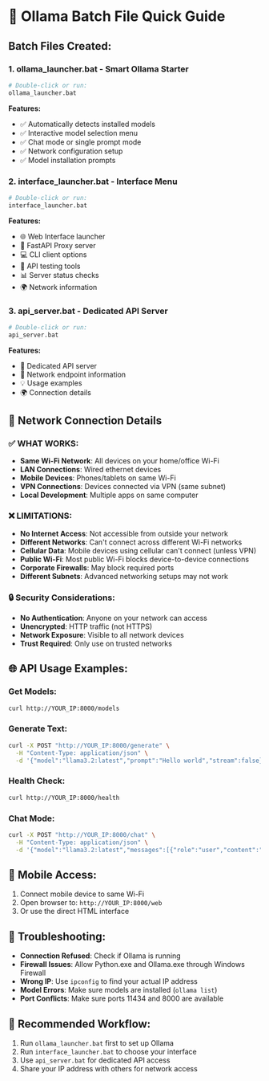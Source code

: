 # 🚀 Ollama Batch File Quick Guide

## Batch Files Created:

### 1. **ollama_launcher.bat** - Smart Ollama Starter
```bash
# Double-click or run:
ollama_launcher.bat
```
**Features:**
- ✅ Automatically detects installed models
- ✅ Interactive model selection menu
- ✅ Chat mode or single prompt mode
- ✅ Network configuration setup
- ✅ Model installation prompts

### 2. **interface_launcher.bat** - Interface Menu
```bash
# Double-click or run:
interface_launcher.bat
```
**Features:**
- 🌐 Web Interface launcher
- 🚀 FastAPI Proxy server
- 💻 CLI client options
- 🔧 API testing tools
- 📊 Server status checks
- 🌍 Network information

### 3. **api_server.bat** - Dedicated API Server
```bash
# Double-click or run:
api_server.bat
```
**Features:**
- 🔌 Dedicated API server
- 📡 Network endpoint information
- 💡 Usage examples
- 🌍 Connection details

## 🔗 Network Connection Details

### ✅ **WHAT WORKS:**
- **Same Wi-Fi Network**: All devices on your home/office Wi-Fi
- **LAN Connections**: Wired ethernet devices
- **Mobile Devices**: Phones/tablets on same Wi-Fi
- **VPN Connections**: Devices connected via VPN (same subnet)
- **Local Development**: Multiple apps on same computer

### ❌ **LIMITATIONS:**
- **No Internet Access**: Not accessible from outside your network
- **Different Networks**: Can't connect across different Wi-Fi networks
- **Cellular Data**: Mobile devices using cellular can't connect (unless VPN)
- **Public Wi-Fi**: Most public Wi-Fi blocks device-to-device connections
- **Corporate Firewalls**: May block required ports
- **Different Subnets**: Advanced networking setups may not work

### 🔒 **Security Considerations:**
- **No Authentication**: Anyone on your network can access
- **Unencrypted**: HTTP traffic (not HTTPS)
- **Network Exposure**: Visible to all network devices
- **Trust Required**: Only use on trusted networks

## 🌐 **API Usage Examples:**

### Get Models:
```bash
curl http://YOUR_IP:8000/models
```

### Generate Text:
```bash
curl -X POST "http://YOUR_IP:8000/generate" \
  -H "Content-Type: application/json" \
  -d '{"model":"llama3.2:latest","prompt":"Hello world","stream":false}'
```

### Health Check:
```bash
curl http://YOUR_IP:8000/health
```

### Chat Mode:
```bash
curl -X POST "http://YOUR_IP:8000/chat" \
  -H "Content-Type: application/json" \
  -d '{"model":"llama3.2:latest","messages":[{"role":"user","content":"Hello"}]}'
```

## 📱 **Mobile Access:**
1. Connect mobile device to same Wi-Fi
2. Open browser to: `http://YOUR_IP:8000/web`
3. Or use the direct HTML interface

## 🔧 **Troubleshooting:**
- **Connection Refused**: Check if Ollama is running
- **Firewall Issues**: Allow Python.exe and Ollama.exe through Windows Firewall
- **Wrong IP**: Use `ipconfig` to find your actual IP address
- **Model Errors**: Make sure models are installed (`ollama list`)
- **Port Conflicts**: Make sure ports 11434 and 8000 are available

## 🎯 **Recommended Workflow:**
1. Run `ollama_launcher.bat` first to set up Ollama
2. Run `interface_launcher.bat` to choose your interface
3. Use `api_server.bat` for dedicated API access
4. Share your IP address with others for network access

